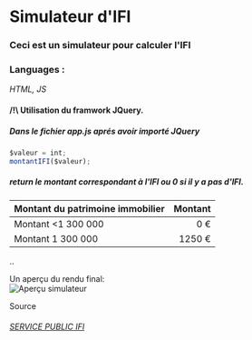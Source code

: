# Simulateur d'IFI
### Ceci est un simulateur pour calculer l'IFI                                      
### Languages : 
*HTML, JS*
#### /!\ Utilisation du framwork JQuery.

##### Dans le fichier app.js aprés avoir importé JQuery
```Javascript
$valeur = int;
montantIFI($valeur);
```
##### return le montant correspondant à l'IFI ou 0 si il y a pas d'IFI.


| Montant du patrimoine immobilier   | Montant  |
| ------------- | -----:|
| Montant <1 300 000 | 0 € |
| Montant 1 300 000 |   1250 € |
..

Un aperçu du rendu final:  
![Aperçu simulateur](https://preview.ibb.co/drkJ6J/simulator_Capture.png)

Source
###### [ SERVICE PUBLIC IFI](https://www.service-public.fr/particuliers/vosdroits/F138)


